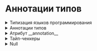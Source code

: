 # Аннотации типов


<details>
  <summary>Типизация языков программирования</summary>  
  
#
Типизация языков программирования ‌—‌ ‌это‌ ‌то,‌ ‌как‌ ‌различные‌ ‌языки‌ ‌распознают‌ ‌типы‌ ‌данных.  

‌Языки‌ ‌программирования‌ ‌бывают‌:

<details>
  <summary>1) Нетипизированными‌ ‌(Бестиповыми)</summary>
  
`[Бестиповые языки программирования]` — это те, в которых отсутствует система типов данных. Операции над данными выполняются без учета типов.  

`Преимущества:`

   - Позволяет писать на предельно низком уровне, без припятствий со стороны компилятор (интерпретатор).
   - Получаемый код обычно более эффективен.
   - Прозрачность инструкций, код простой и понятный.

`Недостатки:`  

   - Отсутствие проверок: любые бессмысленные действия будут считаться совершенно нормальными.
   - Низкий уровень абстракции: работа со сложным типом данных не отличается от работы с простыми типами данных.


Нетипизированные языки: Assembler, Forth, Brainfuck

#

</details>
<details>
  <summary>2) Типизированными‌</summary>

`[Типизированные языки программирования]` — это языки, в которых данные имеют определённый тип, который может быть проверен в процессе компиляции или исполнения программы.  

   - Типы определяют, какие операции могут быть выполнены с данными и как они могут взаимодействовать.

#

Типизированные языки разделяются еще на несколько категорий:  

<details>
  <summary>Статическая и динамическая типизация</summary>

`[Статическая типизация]` — это механизм в языках программирования, при котором типы данных явно указываются на этапе компиляции, до начала выполнения программы. Когда тип переменной определён, его уже нельзя изменить на другой тип. 

`Преимущества статической типизации:` 

   - Проверки типов происходят только один раз — на этапе компиляции
   - Скорость выполнения
   - Отсеивание вариантов, заведомо не подходящих по типу.

Пример языков статической типизации: C, Java, C#, Kotlin, Scala, GO

#

`[Динамическая типизация]` — это механизм в языках программирования, при котором типы переменных определяются во время выполнения программы. В таких языках переменная может принимать значения различных типов в разные моменты времени, и типы данных могут изменяться динамически в ходе выполнения программы.  
  

`Преимущества динамической типизации:`

   - Простота создания универсальных коллекций.
   - Удобство описания алгоритмов (например сортировка может производиться с любыпи типами данных).

Пример языков динамической типизации: Python, JavaScript, Ruby, Julia

#

</details>
<details>
  <summary>Строгая и нестрогая типизация</summary>

`[Нестрогая]` — это типизация, при которой происходит автоматическое преобразование типов (или приведение типов). Это означает, что операции между различными типами данных выполняются автоматически, даже если эти типы обычно не совместимы.

Пример на JS:  

```
5‌‌ ‌‌+‌‌ ‌‌'6'‌;‌ ‌‌            //‌ ‌'56'‌ ‌
4‌‌ ‌‌*‌‌ ‌‌'3'‌;‌ ‌‌            //‌ ‌12‌ ‌
2‌‌ ‌‌+‌‌ ‌‌true‌;‌‌            //‌ ‌3‌ ‌
false‌‌ ‌-‌ ‌‌4‌;‌‌           //‌ ‌-4‌
```

`Преимущества слабой типизации:`  

1. Простота написания кода.
2. Гибкость: код, может работать с разными типами данных.
3. Краткость записи

Примеры языков слабой типизации: C, JavaScript, Visual Basic, PHP

#

`[Сильная (или строгая) типизация`] — это типизация, при которой любые операции над переменными различных типов требуют явного преобразования типов, и попытка выполнить операцию с несовместимыми типами вызовет ошибку.

Пример на Python: 

```
x = 10       # x — целое число
y = "5"      # y — строка

z = x + int(y)  # явное преобразование строки в целое число
```

`Преимущества сильной типизации:`  

1. Код более предсказуемый и очевидный.
2. Низкая вероятность ошибок, связанных с неожиданными преобразованиями типов.
3. Полный контроль над типами данных.
5. Скорость выполнения программы. 

Примеры языков сильной типизации: Java, Python, Haskell, Lisp


#

</details>
<details>
  <summary>Явная и неявная типизация</summary>

`[Явная типизация]` - означает, что тип каждой переменной указывается явно при её объявлении.  

Например:

```
# Явная типизация в C++
int x = 5;
```

`Преимущества явной типизации:`  

- Наличие у каждой функции сигнатуры (например int add(int, int)) позволяет без проблем определить, что функция делает.

Пример языков с явной типизацией: C++, D, C#, Java

#

`[Неявная типизация]` - означает, что тип переменной определяется автоматически на основе значения, которое ей присваивается.  

Например:

```
# Неявная типизация в Python
x = 5
```

`Преимущества неявной типизации:`  

- Сокращение записи: запись `def add(x, y)` короче, чем `int add( int x, int y)`
- Устойчивость к изменениям: `если в функции временная переменная была того же типа, что и входной аргумент, то при изменении типа входного аргумента не нужно будет изменять тип временной переменной`

Пример языков с явной типизацией: Python, PHP, Lua, JavaScript


#

</details>
<details>
  <summary>Примеры типизации конкретных языков</summary>

`[Python]` - это язык с динамической, строгой и неявной типизацией.  
`[JavaScript]` - это язык с динамической, нестрогой и неявной типизацией.  
`[PHP]` - это язык с динамической, нестрогой и неявной типизацией.  
`[Java]` - это язык со статической, строгой и явной типизацией.  
`[C]` - это язык со статической, строгой и явной типизацией.  
`[C++]` - это язык со статической, строгой и явной типизацией.  
`[C# ]` - это язык со статической, строгой и явной типизацией.  
`[GO]` - это язык со статической, строгой и явной типизацией.  
`[Ruby]` - это язык с динамической, строгой и неявной типизацией.  
`[Haskel]` - это язык со статической, строгой и явной типизацией.  

#

</details>


#

</details>

#

</details>













<details>
  <summary>Аннотации типов</summary>

Аннотация типов  - способ указать ожидаемые типы аргументов и возвращаемого значения функции. Используются для статического анализа и улучшения читаемости кода. 

<details>
  <summary>Базовый пример</summary>

```
def greet(name: str) -> str:
    return f"Hello, {name}"

result = greet("Tim")
print(result)
```

`name: str` указывает , что функция `greet` принимает аргумент name, который должен быть строкой (`тип str`).   
`-> str` - говорит о том, что функция возвращает строку (`тип str`).
Можно использовать и любые другие базовые (не являющиеся коллекциями) типы в Python:  `int`, `float`,  `bool`,  `str`,  `NoneType`.
#

</details>
<details>
  <summary>Пример 1</summary>

Функция print_hello() принимает два аргумента типа str и bool. Ожидается что она возвращает значение None (так как функция невозвратная)

```
def print_hello(name: str, upper: bool = False) -> None:
    if upper:
        name = name.upper()
    print(f'Hello, {name}')
```

#

</details>
<details>
  <summary>Пример 2</summary>
Функция avg() принимает три аргумента типа int и возвращает значение float:
```
def avg(num1: int, num2: int, num3: int) -> float:
    return (num1 + num2 + num3) / 3
```

#

</details>

<details>
  <summary>Разновидности Аннотаций</summary>


<details>
  <summary>1. Аннотации типов при объявлении переменных</summary>

#
```
name: str = "Игорь"
age: int = 28
is_developer: bool = True
```
#

</details>
<details>
  <summary>2. Аннотации типов в функциях</summary>

#
```
def greet(name: str) -> str:
    return f"Hello, {name}"
```
При аннотации значения по умолчанию его тип должен предшествовать значению по умолчанию `[ def greet(name: str = 'world') -> str]`

#

</details>
<details>
  <summary>3. Использование аннотаций типов с None</summary>

#
```
def print_hello(name: str, upper: bool = False) -> None:
    if upper:
        name = name.upper()
    print(f'Hello, {name}')
```

`[-> None]` - указывает на то, что функция ничего не возвращает (print а нe return)

#

</details>
<details>
  <summary>4.Аннотации типов для переменных в любом месте кода</summary>

#
```
user_name: str  # Переменная объявлена, но значение еще не присвоено
user_name = "Игорь"

user_age: int = 28  # Аннотация и присваивание значения
```

#

</details>
<details>
  <summary>5.Аннотации типов в циклах и условиях</summary>

#
```
for i in range(10):
    count: int = i  # Аннотация внутри цикла
    print(count)

if some_condition:
    result: str = "Условие выполнено"
else:
    result: str = "Условие не выполнено"
```

#

</details>

#

</details>

<details>
  <summary>Аннотация типов коллекций - Модуль typing</summary>

#
Аннотации типов коллекций в Python используются для указания типов элементов внутри коллекций, таких как списки, словари, множества и кортежи.

`[Модуль typing в Python]` предоставляет средства для аннотирования типов в коде. Он используется для указания типов переменных, аргументов функций, возвращаемых значений и других элементов программы. Это помогает улучшить читаемость кода, делает его более самодокументированным и облегчает статическую проверку типов с использованием таких инструментов, как mypy




<details>
  <summary>Основные типы коллекций и их аннотации</summary>

<details>
  <summary>1. Списки (List)</summary>

```
from typing import List

names: List[str] = ["Игорь", "Анна", "Мария"]
```

В функциях:

```
from typing import List

def sum_numbers(numbers: List[int]) -> int:
    return sum(numbers)

# Пример использования
numbers = [1, 2, 3, 4, 5]
result = sum_numbers(numbers)
print(f"Сумма чисел: {result}")  # Вывод: Сумма чисел: 15
```

#

</details>

<details>
  <summary>2. Словари (Dict)</summary>

```
from typing import Dict

age_by_name: Dict[str, int] = {"Игорь": 28, "Анна": 25, "Мария": 30}
```

В функциях:

```
from typing import Dict

def get_age(people: Dict[str, int], name: str) -> int:
    return people.get(name, 0)

# Пример использования
people_ages = {"Игорь": 28, "Анна": 25}
age = get_age(people_ages, "Игорь")
print(f"Возраст Игоря: {age}")  # Вывод: Возраст Игоря: 28

```

#

</details>

<details>
  <summary>3. Множества (Set)</summary>

```
from typing import Set

unique_names: Set[str] = {"Игорь", "Анна", "Мария"}
```

В функциях:

```
from typing import Set

def unique_numbers(numbers: List[int]) -> Set[int]:
    return set(numbers)

# Пример использования
numbers = [1, 2, 2, 3, 4, 4, 5]
unique = unique_numbers(numbers)
print(f"Уникальные числа: {unique}")  # Вывод: Уникальные числа: {1, 2, 3, 4, 5}
```

#

</details>

<details>
  <summary>4. Кортежи (Tuple)</summary>

```
from typing import Tuple

coordinates: Tuple[int, int] = (10, 20)
person_info: Tuple[str, int, bool] = ("Игорь", 28, True)
```

В функциях:

```
from typing import Tuple

def get_person_info() -> Tuple[str, int, bool]:
    return ("Игорь", 28, True)

# Пример использования
name, age, is_developer = get_person_info()
print(f"Имя: {name}, Возраст: {age}, Разработчик: {is_developer}")  # Вывод: Имя: Игорь, Возраст: 28, Разработчик: True
```

#

</details>

<details>
  <summary>5. Общие коллекции (Sequence, Mapping) </summary>

`[Sequence]` — это тип,  для всех типов данных, которые можно перебирать по порядку, таких как списки, кортежи и строки.  

`[Mapping`] — это общее слово для всех типов данных, которые сопоставляют ключи и значения, как словари.

```
from typing import Sequence, Mapping

names_sequence: Sequence[str] = ["Игорь", "Анна", "Мария"]
age_mapping: Mapping[str, int] = {"Игорь": 28, "Анна": 25, "Мария": 30}
```

Sequence в функциях:

```
from typing import Sequence

def process_sequence(seq: Sequence[int]) -> int:
    return sum(seq)

# Пример использования
list_of_numbers = [1, 2, 3, 4]  # список
tuple_of_numbers = (1, 2, 3, 4)  # кортеж

print(process_sequence(list_of_numbers))  # Вывод: 10
print(process_sequence(tuple_of_numbers))  # Вывод: 10
```

Mapping в функциях:

```
from typing import Mapping

def get_keys(mapping: Mapping[str, int]) -> list:
    return list(mapping.keys())

# Пример использования
dict_of_ages = {"Игорь": 28, "Анна": 25}

keys = get_keys(dict_of_ages)
print(keys)  # Вывод: ['Игорь', 'Анна']
```

#

</details>

<details>
  <summary>6. Использования в функциях</summary>


```
from typing import List, Dict, Tuple

def process_names(names: List[str]) -> int:
    return len(names)

def get_ages() -> Dict[str, int]:
    return {"Игорь": 28, "Анна": 25}

def get_coordinates() -> Tuple[int, int]:
    return (10, 20)
```

#

</details>

<details>
  <summary>7. Вложенные коллекции</summary>

```
from typing import List, Dict

# Список словарей
list_of_dicts: List[Dict[str, int]] = [
    {"Игорь": 28},
    {"Анна": 25}
]

# Словарь, где ключ - строка, а значение - список строк
dict_of_lists: Dict[str, List[str]] = {
    "friends": ["Игорь", "Анна", "Мария"],
    "family": ["Олег", "Татьяна"]
}
```

В функциях:

```
from typing import List, Dict

def get_students_grades() -> List[Dict[str, int]]:
    return [
        {"name": "Игорь", "grade": 90},
        {"name": "Анна", "grade": 85}
    ]

# Пример использования
students_grades = get_students_grades()
for student in students_grades:
    print(f"Студент: {student['name']}, Оценка: {student['grade']}")  
    # Вывод: Студент: Игорь, Оценка: 90
    # Вывод: Студент: Анна, Оценка: 85
```

#

</details>

<details>
  <summary>8. Аннотации типов с Union и Optional</summary>

`[Union]` - Для указания нескольких возможных типов.
`[Union(X, Y)] = X | Y`

`[Optional]` - Для указания None-значений

```
from typing import List, Union, Optional

# Список, содержащий как строки, так и числа
mixed_list: List[Union[str, int]] = ["Игорь", 28, "Анна", 25]

# Список строк, который может быть None
optional_list: Optional[List[str]] = None
```

Union в функциях:

```
from typing import Union

def to_string(value: Union[int, float, bool]) -> str:
    return str(value)

# Пример использования
print(to_string(42))       # Вывод: "42"
print(to_string(3.14))     # Вывод: "3.14"
print(to_string(True))     # Вывод: "True"
```

Optional в функциях:

```
from typing import Optional

def find_person(name: str) -> Optional[Dict[str, Any]]:
    people = {
        "Игорь": {"age": 28, "is_developer": True},
        "Анна": {"age": 25, "is_developer": False}
    }
    return people.get(name)

# Пример использования
person = find_person("Игорь")
if person:
    print(person)  # Вывод: {'age': 28, 'is_developer': True}
else:
    print("Человек не найден")
```

#

</details>

<details>
  <summary>9. Аннотации типов с Any</summary>

`[Any]` - используется, когда переменная или аргумент функции может быть любого типа. Это полезно в ситуациях, когда тип данных не определён или может меняться.

```
from typing import Any, List

# Переменная, которая может быть любого типа
variable: Any = "Изначально строка"
variable = 42  # Теперь это целое число
variable = [1, 2, 3]  # Теперь это список

# Функция, принимающая аргумент любого типа и возвращающая список значений любого типа
def append_to_list(item: Any, lst: List[Any]) -> List[Any]:
    lst.append(item)
    return lst

my_list: List[Any] = [1, "string", True]
my_list = append_to_list(3.14, my_list)
print(my_list)  # Вывод: [1, 'string', True, 3.14]
```

Пример использования `Any` в функции:

```
from typing import Any, Dict

def get_value(data: Dict[str, Any], key: str) -> Any:
    return data.get(key)

data: Dict[str, Any] = {"name": "Игорь", "age": 28, "is_developer": True}
name = get_value(data, "name")
age = get_value(data, "age")
is_developer = get_value(data, "is_developer")

print(f"Name: {name}, Age: {age}, Is Developer: {is_developer}")
```

#

</details>

<details>
  <summary>10.  Аннотации типов с NoReturn</summary>

`[NoReturn]` - используется для аннотации функций, которые никогда не возвращают значение, потому что они всегда вызывают исключение или завершение работы программы.

```
from typing import NoReturn

# Функция, которая завершает выполнение программы с сообщением об ошибке
def terminate_with_error(message: str) -> NoReturn:
    raise SystemExit(message)

# Функция, которая вызывает исключение и никогда не возвращает значение
def raise_exception() -> NoReturn:
    raise RuntimeError("Это исключение всегда вызывается")

try:
    raise_exception()
except RuntimeError as e:
    print(f"Поймано исключение: {e}")

# Вызов terminate_with_error завершит выполнение программы с указанным сообщением
# terminate_with_error("Ошибка: завершение программы")

```

Пример использования `NoReturn` в функции:

```
from typing import NoReturn

def handle_critical_error(error_message: str) -> NoReturn:
    print(f"Critical error: {error_message}")
    raise SystemExit(1)

def perform_critical_task(condition: bool) -> None:
    if not condition:
        handle_critical_error("Condition not met. Exiting.")
    print("Critical task performed successfully.")

# Пример вызова функции, которая может вызвать критическую ошибку
try:
    perform_critical_task(False)
except SystemExit as e:
    print(f"System exited with code: {e.code}")
```

#












#

</details>











#

</details>

#

</details>

#


</details>


<details>
  <summary>Атрибут __annotation__</summary>

`[Атрибут __annotations__ ]` - хранит аннотации типов для переменных, аргументов функций и возвращаемых значений. Возвращает словарь, в котором ключём является имя аннотированного элемента, значением указанный тип. Последней паре в словаре всегда идёт возвращаемое значение ('return': <class 'str'>)


<details>
  <summary>Использование с функциями</summary>

```
def avg(num1: int, num2: int, num3: int) -> float:
    return (num1 + num2 + num3) / 3

print(avg.__annotations__)

# Вывод:: {'num1': <class 'int'>, 'num2': <class 'int'>, 'num3': <class 'int'>, 'return': <class 'float'>}
```

#

</details>

<details>
  <summary>Использование с переменными</summary>

```
x: int = 5
y: str = "hello"

# Доступ к аннотациям типов переменных
print(__annotations__)  

# Вывод: {'x': <class 'int'>, 'y': <class 'str'>}
```

#

</details>

<details>
  <summary>Использование с классами</summary>

```
class Person:
    name: str
    age: int

    def __init__(self, name: str, age: int) -> None:
        self.name = name
        self.age = age

# Доступ к аннотациям типов атрибутов класса
print(Person.__annotations__)  
# Вывод: {'name': <class 'str'>, 'age': <class 'int'>}

# Доступ к аннотациям типов метода
print(Person.__init__.__annotations__)  

# Вывод: {'name': <class 'str'>, 'age': <class 'int'>, 'return': <class 'NoneType'>}
```

#

</details>



#

</details>
<details>
  <summary>Тайп-чеккеры</summary>

`[Тайп-чеккер (type checker)]` — это инструмент или программа, которая выполняет статическую проверку типов в исходном коде программы на языке программирования. Он анализирует аннотации типов, указанные разработчиком, и проверяет соответствие типов переменных, аргументов функций, возвращаемых значений и других элементов кода указанным типам.


<details>
  <summary>Основные задачи тайп-чеккера</summary>

1. Проверка согласованности типов: Убеждается, что типы данных, используемые в коде, соответствуют ожидаемым типам, указанным в аннотациях.

2. Поиск потенциальных ошибок: Выявление мест, где типы данных могут быть некорректно использованы или несоответствующим образом изменены.

3. Улучшение читаемости и надежности кода: Аннотации типов и статическая проверка помогают делать код более понятным, документированным и менее подверженным ошибкам в типах данных.

#

</details>

<details>
  <summary>mypy</summary>


`[mypy]` — это инструмент как инструмент статической проверки типов в Python, основанный на аннотациях типов, которые добавляются непосредственно в исходный код программы.

<details>
  <summary>Шаги работы mypy</summary>

1. Чтение исходного кода
Mypy анализирует исходный код программы на Python. Он читает аннотации типов, которые разработчики добавляют к переменным, аргументам функций, возвращаемым значениям и другим элементам кода.

2. Анализ типов
На основе аннотаций типов mypy строит внутреннее представление типов для каждого элемента кода. Это позволяет инструменту понять, какие типы данных ожидаются и как они должны взаимодействовать друг с другом в процессе выполнения программы.

3. Проверка соответствия типов
Mypy проверяет каждое место использования переменных, аргументов функций и возвращаемых значений на соответствие указанным типам. Если тип данных не соответствует ожидаемому, mypy генерирует предупреждение или ошибку. Например, если функция должна возвращать строку, но возвращаемое значение имеет тип целого числа, mypy выдаст сообщение об ошибке.

4. Выдача отчета
После завершения анализа mypy предоставляет отчет о найденных ошибках или потенциальных проблемах с типами данных в коде. Этот отчет помогает разработчикам исправить ошибки до того, как они возникнут в процессе выполнения программы.

#

</details>

Пример использования:

```
# Пример кода с аннотациями типов для mypy
def greet(name: str) -> str:
    return f"Hello, {name}"

def calculate_sum(values: list[int]) -> int:
    return sum(values)

# Вызов mypy для анализа
# В консоли выполняем команду: mypy имя_файла.py
```

#

</details>



#

</details>


























<details>
  <summary>Null</summary>



#

</details>












